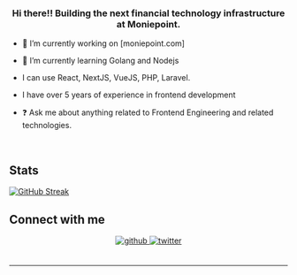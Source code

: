 
  
### <div align="center">Hi there!! Building the next financial technology infrastructure at Moniepoint.</div>  
  

- 🔭 I’m currently working on [moniepoint.com]
  
- 🌱 I’m currently learning Golang and Nodejs

- I can use React, NextJS, VueJS, PHP, Laravel.

- I have over 5 years of experience in frontend development
  
- ❓ Ask me about anything related to Frontend Engineering and related technologies.  

  

<br/>  
 

## Stats 
[![GitHub Streak](http://github-readme-streak-stats.herokuapp.com?user=AdewaleAdeniji&theme=dark&hide_border=true&border_radius=15&background=000807)](https://git.io/streak-stats)

## Connect with me  
<div align="center">
<a href="https://github.com/AdewaleAdeniji" target="_blank">
<img src=https://img.shields.io/badge/github-%2324292e.svg?&style=for-the-badge&logo=github&logoColor=white alt=github style="margin-bottom: 5px;" />
</a>
<a href="https://twitter.com/DevFeranmi" target="_blank">
<img src=https://img.shields.io/badge/twitter-%2300acee.svg?&style=for-the-badge&logo=twitter&logoColor=white alt=twitter style="margin-bottom: 5px;" />
</a>

</div>  
   

<br/>    


----


